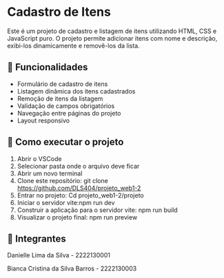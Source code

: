 # Cadastro de Itens

Este é um projeto de cadastro e listagem de itens utilizando HTML, CSS e JavaScript puro. O projeto permite adicionar itens com nome e descrição, exibi-los dinamicamente e removê-los da lista.

## 📌 Funcionalidades

- Formulário de cadastro de itens
- Listagem dinâmica dos itens cadastrados
- Remoção de itens da listagem
- Validação de campos obrigatórios
- Navegação entre páginas do projeto
- Layout responsivo
 
## 🚀 Como executar o projeto
1. Abrir o VSCode
2. Selecionar pasta onde o arquivo deve ficar
3. Abrir um novo terminal
4. Clone este repositório:
   git clone https://github.com/DLS404/projeto_web1-2
5. Entrar no projeto: Cd projeto_web1-2/projeto
6. Iniciar o servidor vite:npm run dev
7. Construir a aplicação para o servidor vite: npm run build
8. Visualizar o projeto final: npm run preview


## 👥 Integrantes
Danielle Lima da Silva - 2222130001

Bianca Cristina da Silva Barros - 2222130003
